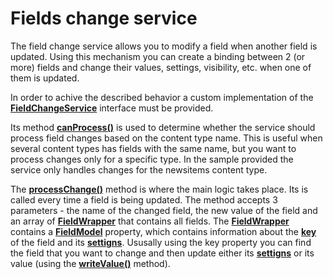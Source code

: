 # Fields change service

The field change service allows you to modify a field when another field is updated. Using this mechanism you can create a binding between 2 (or more) fields and change their values, settings, visibility, etc. when one of them is updated.

In order to achive the described behavior a custom implementation of the [**FieldChangeService**](http://admin-app-extensions-docs.sitefinity.site/interfaces/fieldchangeservice.html) interface must be provided. 

Its method [**canProcess()**](http://admin-app-extensions-docs.sitefinity.site/interfaces/fieldchangeservice.html#canprocess) is used to determine whether the service should process field changes based on the content type name. This is useful when several content types has fields with the same name, but you want to process changes only for a specific type. In the sample provided the service only handles changes for the newsitems content type.

The [**processChange()**](http://admin-app-extensions-docs.sitefinity.site/interfaces/fieldchangeservice.html#processchange) method is where the main logic takes place. Its is called every time a field is being updated. The method accepts 3 parameters - the name of the changed field, the new value of the field and an array of [**FieldWrapper**](http://admin-app-extensions-docs.sitefinity.site/interfaces/fieldwrapper.html) that contains all fields. The [**FieldWrapper**](http://admin-app-extensions-docs.sitefinity.site/interfaces/fieldwrapper.html) contains a [**FieldModel**](http://admin-app-extensions-docs.sitefinity.site/interfaces/fieldmodel.html) property, which contains information about the [**key**](http://admin-app-extensions-docs.sitefinity.site/interfaces/fieldmodel.html#key) of the field and its [**settigns**](http://admin-app-extensions-docs.sitefinity.site/interfaces/fieldmodel.html#settings). Ususally using the key property you can find the field that you want to change and then update either its [**settigns**](http://admin-app-extensions-docs.sitefinity.site/interfaces/fieldmodel.html#settings) or its value (using the [**writeValue()**](http://admin-app-extensions-docs.sitefinity.site/interfaces/fieldwrapper.html#writevalue) method).
